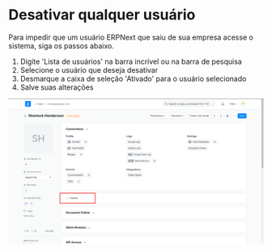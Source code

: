 # Desativar qualquer usuário


Para impedir que um usuário ERPNext que saiu de sua empresa acesse o sistema, siga os passos abaixo. 


1. Digite 'Lista de usuários' na barra incrível ou na barra de pesquisa
2. Selecione o usuário que deseja desativar
3. Desmarque a caixa de seleção 'Ativado' para o usuário selecionado
4. Salve suas alterações


![](/files/LHzZayc.png)

